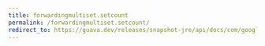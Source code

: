 ```yaml
---
title: forwardingmultiset.setcount
permalink: /forwardingmultiset.setcount/
redirect_to: https://guava.dev/releases/snapshot-jre/api/docs/com/google/common/collect/ForwardingMultiset.html#setCount-E-int-
---
```

